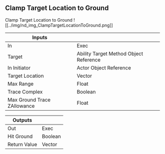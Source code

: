 ## Clamp Target Location to Ground
Clamp Target Location to Ground
![[../img/nd_img_ClampTargetLocationToGround.png]]

|Inputs||
|--|--|
| In | Exec |
| Target | Ability Target Method Object Reference |
| In Initiator | Actor Object Reference |
| Target Location | Vector |
| Max Range | Float |
| Trace Complex | Boolean |
| Max Ground Trace ZAllowance | Float |

|Outputs||
|--|--|
| Out | Exec |
| Hit Ground | Boolean |
| Return Value | Vector |
